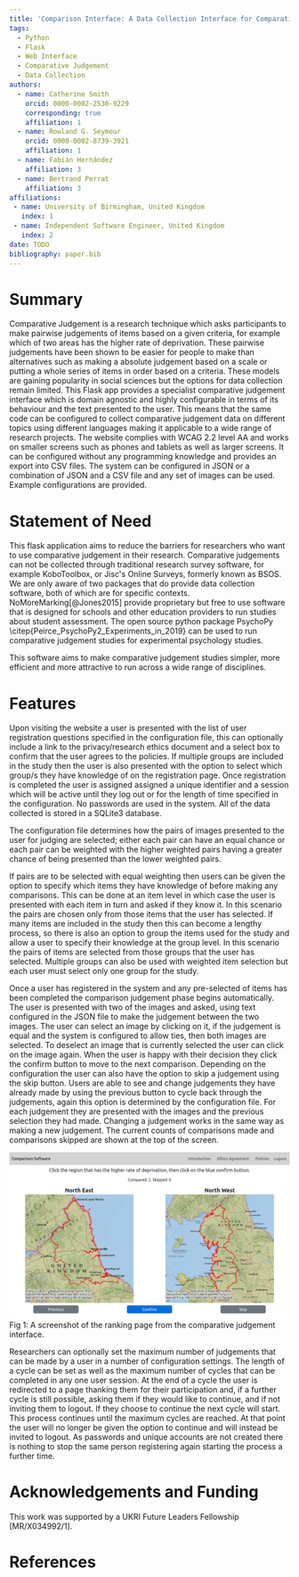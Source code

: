 ```yaml
---
title: 'Comparison Interface: A Data Collection Interface for Comparative Judgement Studies'
tags:
  - Python
  - Flask
  - Web Interface
  - Comparative Judgement
  - Data Collection
authors:
  - name: Catherine Smith
    orcid: 0000-0002-2530-9229
    corresponding: true 
    affiliation: 1
  - name: Rowland G. Seymour
    orcid: 0000-0002-8739-3921
    affiliation: 1
  - name: Fabián Hernández
    affiliation: 3
  - name: Bertrand Perrat
    affiliation: 3
affiliations:
 - name: University of Birmingham, United Kingdom
   index: 1
 - name: Independent Software Engineer, United Kingdom
   index: 2
date: TODO
bibliography: paper.bib
---
```


# Summary

Comparative Judgement is a research technique which asks participants to make pairwise judgements of items based on a given criteria, for example which of two areas has the higher rate of deprivation. These pairwise judgements have been shown to be easier for people to make than alternatives such as making a absolute judgement based on a scale or putting a whole series of items in order based on a criteria. These models are gaining popularity in social sciences but the options for data collection remain limited. This Flask app provides a specialist comparative judgement interface which is domain agnostic and highly configurable in terms of its behaviour and the text presented to the user. This means that the same code can be configured to collect comparative judgement data on different topics using different languages making it applicable to a wide range of research projects. The website complies with WCAG 2.2 level AA and works on smaller screens such as phones and tablets as well as larger screens. It can be configured without any programming knowledge and provides an export into CSV files. The system can be configured in JSON or a combination of JSON and a CSV file and any set of images can be used. Example configurations are provided. 

# Statement of Need

This flask application aims to reduce the barriers for researchers who want to use comparative judgement in their research. Comparative judgements can not be collected through traditional research survey software, for example KoboToolbox, or Jisc's Online Surveys, formerly known as BSOS. We are only aware of two packages that do provide data collection software, both of which are for specific contexts. NoMoreMarking[@Jones2015] provide proprietary but free to use software that is designed for schools and other education providers to run studies about student assessment. The open source python package PsychoPy \citep{Peirce_PsychoPy2_Experiments_in_2019} can be used to run comparative judgement studies for experimental psychology studies.  


This software aims to make comparative judgement studies simpler, more efficient and more attractive to run across a wide range of disciplines.

# Features

Upon visiting the website a user is presented with the list of user registration questions specified in the configuration file, this can optionally include a link to the privacy/research ethics document and a select box to confirm that the user agrees to the policies. If multiple groups are included in the study then the user is also presented with the option to select which group/s they have knowledge of on the registration page. Once registration is completed the user is assigned assigned a unique identifier and a session which will be active until they log out or for the length of time specified in the configuration. No passwords are used in the system. All of the data collected is stored in a SQLite3 database.

The configuration file determines how the pairs of images presented to the user for judging are selected; either each pair can have an equal chance or each pair can be weighted with the higher weighted pairs having a greater chance of being presented than the lower weighted pairs. 

If pairs are to be selected with equal weighting then users can be given the option to specify which items they have knowledge of before making any comparisons. This can be done at an item level in which case the user is presented with each item in turn and asked if they know it. In this scenario the pairs are chosen only from those items that the user has selected. If many items are included in the study then this can become a lengthy process, so there is also an option to group the items used for the study and allow a user to specify their knowledge at the group level. In this scenario the pairs of items are selected from those groups that the user has selected. Multiple groups can also be used with weighted item selection but each user must select only one group for the study.

Once a user has registered in the system and any pre-selected of items has been completed the comparison judgement phase begins automatically. The user is presented with two of the images and asked, using text configured in the JSON file to make the judgement between the two images.  The user can select an image by clicking on it, if the judgement is equal and the system is configured to allow ties, then both images are selected. To deselect an image that is currently selected the user can click on the image again. When the user is happy with their decision they click the confirm button to move to the next comparison. Depending on the configuration the user can also have the option to skip a judgement using the skip button. Users are able to see and change judgements they have already made by using the previous button to cycle back through the judgements, again this option is determined by the configuration file. For each judgement they are presented with the images and the previous selection they had made. Changing a judgement works in the same way as making a new judgement. The current counts of comparisons made and comparisons skipped are shown at the top of the screen.

![Figure 1](figures/comparison_interface_screenshot.png)
Fig 1: A screenshot of the ranking page from the comparative judgement interface.

Researchers can optionally set the maximum number of judgements that can be made by a user in a number of configuration settings. The length of a cycle can be set as well as the maximum number of cycles that can be completed in any one user session. At the end of a cycle the user is redirected to a page thanking them for their participation and, if a further cycle is still possible, asking them if they would like to continue, and if not inviting them to logout. If they choose to continue the next cycle will start. This process continues until the maximum cycles are reached. At that point the user will no longer be given the option to continue and will instead be invited to logout. As passwords and unique accounts are not created there is nothing to stop the same person registering again starting the process a further time.


# Acknowledgements and Funding

This work was supported by a UKRI Future Leaders Fellowship [MR/X034992/1].

# References

